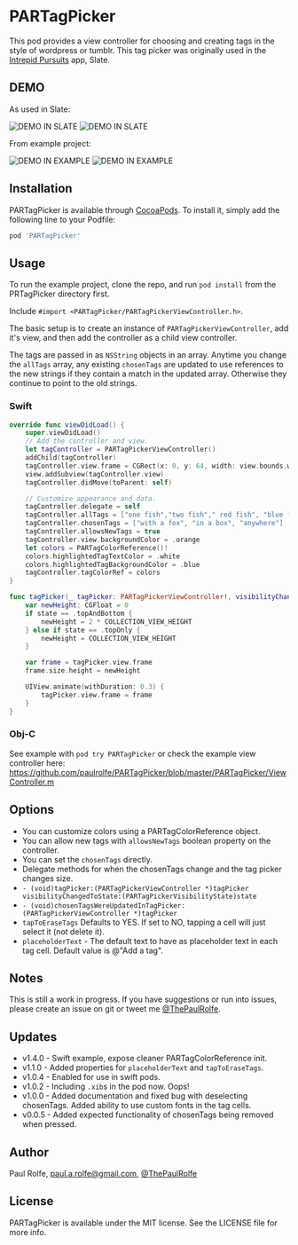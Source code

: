 # PARTagPicker

This pod provides a view controller for choosing and creating tags in the style of wordpress or tumblr. This tag picker was originally used in the [Intrepid Pursuits](http://intrepid.io) app, Slate.

## DEMO

As used in Slate:

![DEMO IN SLATE](https://s3.amazonaws.com/Paul.Image.Bucket/PRTagPicker/tag_record1.gif)
![DEMO IN SLATE](https://s3.amazonaws.com/Paul.Image.Bucket/PRTagPicker/tag_record4.gif)

From example project:

![DEMO IN EXAMPLE](https://s3.amazonaws.com/Paul.Image.Bucket/PRTagPicker/tag_record2.gif)
![DEMO IN EXAMPLE](https://s3.amazonaws.com/Paul.Image.Bucket/PRTagPicker/tag_record3.gif)

## Installation

PARTagPicker is available through [CocoaPods](http://cocoapods.org). To install
it, simply add the following line to your Podfile:

```ruby
pod 'PARTagPicker'
```

## Usage

To run the example project, clone the repo, and run `pod install` from the PRTagPicker directory first.

Include `#import <PARTagPicker/PARTagPickerViewController.h>`.

The basic setup is to create an instance of `PARTagPickerViewController`, add it's view, and then add the controller as a child view controller.

The tags are passed in as `NSString` objects in an array. Anytime you change the `allTags` array, any existing `chosenTags` are updated to use references to the new strings if they contain a match in the updated array. Otherwise they continue to point to the old strings.

### Swift
```swift
override func viewDidLoad() {
    super.viewDidLoad()
    // Add the controller and view.
    let tagController = PARTagPickerViewController()
    addChild(tagController)
    tagController.view.frame = CGRect(x: 0, y: 64, width: view.bounds.width, height: COLLECTION_VIEW_HEIGHT)
    view.addSubview(tagController.view)
    tagController.didMove(toParent: self)

    // Customize appearance and data.
    tagController.delegate = self
    tagController.allTags = ["one fish","two fish"," red fish", "blue fish"]
    tagController.chosenTags = ["with a fox", "in a box", "anywhere"]
    tagController.allowsNewTags = true
    tagController.view.backgroundColor = .orange
    let colors = PARTagColorReference()!
    colors.highlightedTagTextColor = .white
    colors.highlightedTagBackgroundColor = .blue
    tagController.tagColorRef = colors
}

func tagPicker(_ tagPicker: PARTagPickerViewController!, visibilityChangedTo state: PARTagPickerVisibilityState) {
    var newHeight: CGFloat = 0
    if state == .topAndBottom {
        newHeight = 2 * COLLECTION_VIEW_HEIGHT
    } else if state == .topOnly {
        newHeight = COLLECTION_VIEW_HEIGHT
    }

    var frame = tagPicker.view.frame
    frame.size.height = newHeight

    UIView.animate(withDuration: 0.3) {
        tagPicker.view.frame = frame
    }
}
```

### Obj-C
See example with `pod try PARTagPicker` or check the example view controller here: https://github.com/paulrolfe/PARTagPicker/blob/master/PARTagPicker/ViewController.m

## Options
* You can customize colors using a PARTagColorReference object.
* You can allow new tags with `allowsNewTags` boolean property on the controller.
* You can set the `chosenTags` directly.
* Delegate methods for when the chosenTags change and the tag picker changes size.
* `- (void)tagPicker:(PARTagPickerViewController *)tagPicker visibilityChangedToState:(PARTagPickerVisibilityState)state `
* `- (void)chosenTagsWereUpdatedInTagPicker:(PARTagPickerViewController *)tagPicker`
* `tapToEraseTags` Defaults to YES. If set to NO, tapping a cell will just select it (not delete it).
* `placeholderText` - The default text to have as placeholder text in each tag cell. Default value is @"Add a tag".

## Notes

This is still a work in progress. If you have suggestions or run into issues, please create an issue on git or tweet me [@ThePaulRolfe](http://twitter.com/thepaulrolfe).

## Updates
* v1.4.0 - Swift example, expose cleaner PARTagColorReference init.
* v1.1.0 - Added properties for `placeholderText` and `tapToEraseTags`.
* v1.0.4 - Enabled for use in swift pods.
* v1.0.2 - Including `.xib`s in the pod now. Oops!
* v1.0.0 - Added documentation and fixed bug with deselecting chosenTags. Added ability to use custom fonts in the tag cells.
* v0.0.5 - Added expected functionality of chosenTags being removed when pressed.


## Author

Paul Rolfe, paul.a.rolfe@gmail.com, [@ThePaulRolfe](http://twitter.com/thepaulrolfe)

## License

PARTagPicker is available under the MIT license. See the LICENSE file for more info.
